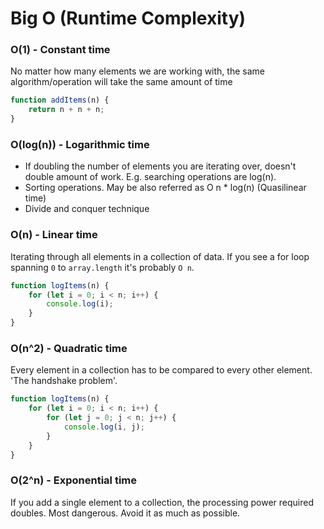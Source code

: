# Big O (Runtime Complexity)

### O(1) - Constant time
No matter how many elements we are working with, the same algorithm/operation will take the same amount of time
```js
function addItems(n) {
    return n + n + n;
}
```

### O(log(n)) - Logarithmic time
- If doubling the number of elements you are iterating over, doesn't double amount of work. E.g. searching operations
  are log(n).
- Sorting operations. May be also referred as O n * log(n) (Quasilinear time)
- Divide and conquer technique

### O(n) - Linear time
Iterating through all elements in a collection of data. If you see a for loop spanning `0` to `array.length` it's 
probably `O n`.
```js
function logItems(n) {
    for (let i = 0; i < n; i++) {
        console.log(i);
    }
}
```

### O(n^2) - Quadratic time
Every element in a collection has to be compared to every other element. 'The handshake problem'.
```js
function logItems(n) {
    for (let i = 0; i < n; i++) {
        for (let j = 0; j < n; j++) {
            console.log(i, j);
        }
    }
}
```

### O(2^n) - Exponential time
If you add a single element to a collection, the processing power required doubles. Most dangerous. Avoid it as much 
as possible.

